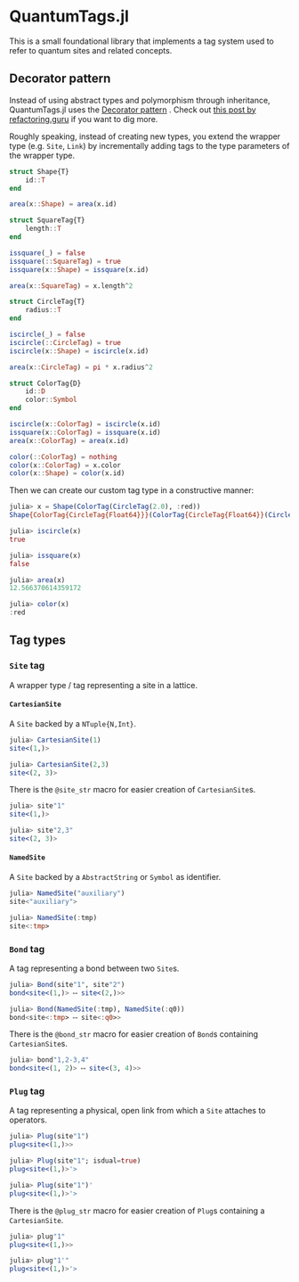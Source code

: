 # QuantumTags.jl

This is a small foundational library that implements a tag system used to refer to quantum sites and related concepts.

## Decorator pattern

Instead of using abstract types and polymorphism through inheritance, QuantumTags.jl uses the [Decorator pattern](https://en.wikipedia.org/wiki/Decorator_pattern) . Check out [this post by refactoring.guru](https://refactoring.guru/design-patterns/decorator) if you want to dig more.

Roughly speaking, instead of creating new types, you extend the wrapper type (e.g. `Site`, `Link`) by incrementally adding tags to the type parameters of the wrapper type.

```julia
struct Shape{T}
    id::T
end

area(x::Shape) = area(x.id)

struct SquareTag{T}
    length::T
end

issquare(_) = false
issquare(::SquareTag) = true
issquare(x::Shape) = issquare(x.id)

area(x::SquareTag) = x.length^2

struct CircleTag{T}
    radius::T
end

iscircle(_) = false
iscircle(::CircleTag) = true
iscircle(x::Shape) = iscircle(x.id)

area(x::CircleTag) = pi * x.radius^2

struct ColorTag{D}
    id::D
    color::Symbol
end

iscircle(x::ColorTag) = iscircle(x.id)
issquare(x::ColorTag) = issquare(x.id)
area(x::ColorTag) = area(x.id)

color(::ColorTag) = nothing
color(x::ColorTag) = x.color
color(x::Shape) = color(x.id)
```

Then we can create our custom tag type in a constructive manner:

```julia
julia> x = Shape(ColorTag(CircleTag(2.0), :red))
Shape{ColorTag{CircleTag{Float64}}}(ColorTag{CircleTag{Float64}}(CircleTag{Float64}(2.0), :red))

julia> iscircle(x)
true

julia> issquare(x)
false

julia> area(x)
12.566370614359172

julia> color(x)
:red
```

## Tag types

### `Site` tag

A wrapper type / tag representing a site in a lattice.

#### `CartesianSite`

A `Site` backed by a `NTuple{N,Int}`.

```julia
julia> CartesianSite(1)
site<(1,)>

julia> CartesianSite(2,3)
site<(2, 3)>
```

There is the `@site_str` macro for easier creation of `CartesianSite`s.

```julia
julia> site"1"
site<(1,)>

julia> site"2,3"
site<(2, 3)>
```

#### `NamedSite`

A `Site` backed by a `AbstractString` or `Symbol` as identifier.

```julia
julia> NamedSite("auxiliary")
site<"auxiliary">

julia> NamedSite(:tmp)
site<:tmp>
```

### `Bond` tag

A tag representing a bond between two `Site`s.

```julia
julia> Bond(site"1", site"2")
bond<site<(1,)> ⟷ site<(2,)>>

julia> Bond(NamedSite(:tmp), NamedSite(:q0))
bond<site<:tmp> ⟷ site<:q0>>
```

There is the `@bond_str` macro for easier creation of `Bond`s containing `CartesianSite`s.

```julia
julia> bond"1,2-3,4"
bond<site<(1, 2)> ⟷ site<(3, 4)>>
```

### `Plug` tag

A tag representing a physical, open link from which a `Site` attaches to operators.

```julia
julia> Plug(site"1")
plug<site<(1,)>>

julia> Plug(site"1"; isdual=true)
plug<site<(1,)>'>

julia> Plug(site"1")'
plug<site<(1,)>'>
```

There is the `@plug_str` macro for easier creation of `Plug`s containing a `CartesianSite`.

```julia
julia> plug"1"
plug<site<(1,)>>

julia> plug"1'"
plug<site<(1,)>'>
```
